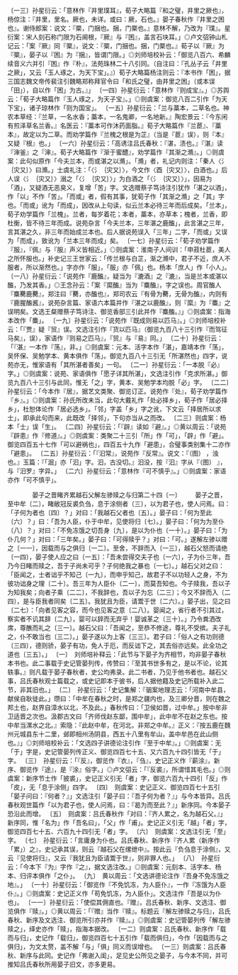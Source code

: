 <!-- { "loadSidebar": true } -->
〔一三〕孙星衍云：「意林作『井里璞耳』，荀子大略篇『和之璧，井里之厥也』，杨倞注：『井里，里名。厥也，未详。或曰：厥，石也。』晏子春秋作『井里之困也』。谢侍郎案：说文：『橜，门捆也。捆，门橜也。』意林不解，乃改为『璞』。星衍案：宋人刻石称门限为石阃根，『厥』与『困』，盖言石块耳。」◎卢文弨钟山札记云：「案『厥』同『橜』，说文：『橜，门捆也。捆，门橜也。』荀子以『厥』为『橜』，晏子以『困』为『捆』，皆谓门限。」◎刘师培校补云：「御览八百六、希麟续音义六并引『困』作『朴』，法苑珠林二十八引同。（自注曰：『孔丛子云「井里之厥」，又云「玉人琢之，为天下宝」。』）荀子大略篇杨注则云：『本书作「困」，据三国志魏文帝传裴注引魏略郑称拜官令曰「和氏之璧，由井里之困」（或本误「田」），自以作「困」为古。』」
〔一四〕孙星衍云：「意林作『则成宝』。」◎苏舆云：「荀子大略篇作『玉人琢之，为天子宝』。」◎则虞案：御览八百二引作「为天下宝」，诸子琼林作「则为国宝」。
〔一五〕孙星衍云：「兰与藁本，二草名也。神农本草经：『兰草，一名水香；藁本，一名鬼卿，一名地新。』陶宏景云：『今东闲有煎泽草名兰香。』名医云：『藁本可作沐药面脂。』荀子大略篇作『兰茞』、『藁本』，故定以为二草。而劝学篇作『兰槐之根是为芷』（当是『茞』误），则『本』又疑『根』也。」
〔一六〕孙星衍云：「高诱注吕氏春秋：『湛，渍也。』『湛』读『渖釜』之『渖』。荀子大略篇作『渐于蜜醴』，劝学篇作『其渐之滫』。」◎则虞案：此句似原作「今夫兰本，而或湛之以滫」。「滫」者，礼记内则注：「秦人〈氵｛灾又｝〉曰滫。」士虞礼注：「〈氵｛灾又｝〉，今文作〈酉｛灾又｝〉，白酒也。」后人误〈氵｛灾又｝〉溺之「〈氵｛灾又｝〉」为白酒之「〈氵｛灾又｝〉」，因易为「酒」，又疑酒无恶臭义，复增「苦」字。文选赠蔡子笃诗注引犹作「湛之以酒」，作「以」不作「苦」。「而或」者，假有其事，犹荀子作「其渐之滫」之「其」字也。「而或」讹为「而成」，因改从上句读，似云兰本必待三年而后成矣。「兰本」，荀子劝学篇作「兰槐」。兰者，每岁着花；本者，藁本，亦草本；槐者，兰香，即杜衡，皆不待三年而成。说苑杂言「今夫兰本，三年湛之鹿醢」，此言湛之三年，言其湛之久，非三年而始成兰本也。后人据说苑误入「三年」二字，「而或」又误为「而成」，致讹为「兰本三年而成」矣。
〔一七〕孙星衍云：「荀子劝学篇作『服』，『佩』与『服』声义皆相近。」◎则虞案：淮南子人间训：「申菽杜茞，美人之所怀服也。」补史记三王世家云：「传兰根与白芷，渐之滫中，君子不近，庶人不服者，所以渐然也。」字亦作「服」，「服」亦「佩」也。杨本「庶人」作「小人」。
〔一八〕孙星衍云：「说苑作『鹿醢』，疑当为『漉酒』之『漉』，当是兰本或湛以醢，乃发其香。」◎王念孙云：「案『縻醢』当为『麋醢』，字之误也。周官醢人『麋臡鹿臡』，郑注曰『臡，亦醢也』，郑司农云『有骨为臡，无骨为醢』，内则有『鹿腥醢酱』，说苑杂言篇、家语六本篇并作『湛之以鹿醢』，则『縻』为『麋』之误明矣。文选王粲赠蔡子笃诗注、御览香部三引此并作『麋醢。』」◎则虞案：指海本改作「麋」。
〔一九〕孙星衍云：「说苑作『既成则易以匹马』。」◎刘师培校补云：「『贾』疑『贸』误。文选注引作『货以匹马』（御览九百八十三引作『而驾征马矣』，误），家语作『则易之匹马』，『贸』与『易』同。」
〔二十〕孙星衍云：「『湛』一本作『荡』，非。」◎则虞案：元本、活字本作「湛」，嘉靖本作「荡」，吴怀保、吴勉学本、黄本俱作「荡」。御览九百八十三引无「所湛然也」四字，说苑亦无，惟家语有「其所湛者善矣」一句。
〔二一〕孙星衍云：「一本脱『必』字。」◎则虞案：说苑、家语俱作「愿子详其所湛」，文选注引作「克求所湛。」御览九百八十三引与此同，惟无「之」字，黄本、吴勉学本均脱「必」字。
〔二二〕孙星衍云：「今本作『居』，据艺文类聚、御览订正。说苑作『处』，荀子劝学篇作『乡』。」◎则虞案：孙氏所改未当，此句大戴礼作「处必择乡」，荀子作「居必择乡」，杜恕体论作「居必选乡」。「邻」字盖「乡」字之讹，下文云「择居所以求士」，即承此句而来，此既改「择邻」，下句亦当从之而改。
〔二三〕则虞案：杨本「士」误「生」。
〔二四〕孙星衍云：「『辟』读如『避』。」◎黄以周云：「说苑『辟患』作『修道』。」◎则虞案：类聚二十三引「所」作「可」，「辟」作「避」。御览四百五十七作「可以避祸也」，四百五十九作「避患」，合璧事类别集十二亦作「避患」。
〔二五〕孙星衍云：「『汩常』，说苑作『反常』。说文：『（图） ，浊也。』玉篇：『「淈」亦「汩」字。汩，古没切。』汩没，按『汩』字从『（图） 』，与『汨罗』字异。」
〔二六〕孙星衍云：「意林作『可不慎乎』。」◎则虞案：家语亦作「可不慎乎」。



　　　　晏子之晋睹齐累越石父解左骖赎之与归第二十四〔一〕
　　晏子之晋，至中牟〔二〕，睹敝冠反裘负刍，息于涂侧者〔三〕，以为君子也，使人问焉。曰：「子何为者也〔四〕？」对曰：「我越石父者也〔五〕。」晏子曰：「何为至此〔六〕？」曰：「吾为人臣，仆于中牟，见使将归〔七〕。」晏子曰：「何为为至仆〔八〕？」对曰：「不免冻饿之切吾身〔九〕，是以为仆也〔一十〕。」晏子曰：「为仆几何？」对曰：「三年矣。」晏子曰：「可得赎乎？」对曰：「可。」遂解左骖以赠之〔一一〕，因载而与之俱归〔一二〕。至舍，不辞而入〔一三〕，越石父怒而请绝〔一四〕，晏子使人应之曰〔一五〕：「吾未尝得交夫子也〔一六〕，子为仆三年，吾乃今日睹而赎之，吾于子尚未可乎？子何绝我之暴也〔一七〕。」越石父对之曰：「臣闻之，士者诎乎不知己〔一九〕，而申乎知己，故君子不以功轻人之身，不为彼功诎身之理〔二十〕。吾三年为人臣仆〔二一〕，而莫吾知也。今子赎我，吾以子为知我矣；向者子乘〔二二〕，不我辞也，吾以子为忘〔二三〕；今又不辞而入〔二四〕，是与臣我者同矣〔二五〕。我犹且为臣，请鬻于世〔二六〕。」晏子出，见之曰〔二七〕：「向者见客之容，而今也见客之意〔二八〕。婴闻之，省行者不引其过，察实者不讥其辞〔二九〕，婴可以辞而无弃乎！婴诚革之〔三十〕。」乃令粪洒改席，尊醮而礼之〔三一〕。越石父曰：「吾闻之，至恭不修途，尊礼不受摈。夫子礼之，仆不敢当也〔三二〕。」晏子遂以为上客〔三三〕。君子曰：「俗人之有功则德〔三四〕，德则骄，晏子有功，免人于厄，而反诎下之，其去俗亦远矣。此全功之道也〔三五〕。」
〔一〕　刘师培补释云：「此节与下晏子为齐相节，均非晏子春秋本书也。此二事载于史记管晏列传，传赞曰：『至其书世多有之，是以不论，论其轶事。』则凡载于晏子春秋者，史公均弗录。此二书者，乃见于他书者也。越石父事，吕氏春秋观士篇载之，或史记即本于彼书，后人据他籍及史记所载补入此二节，非其旧也。」
〔二〕　孙星衍云：「史记集解：『骃案地理志云：「河南中牟县，献侯自耿徙此。」瓒曰：「中牟在春秋之时，是郑之疆内也，及三卿分晋，则在魏之邦土也，赵界自漳水以北，不及此。」春秋传曰：「卫侯如晋，过中牟。」按中牟非卫适晋之次也。汲郡古文曰「齐师伐赵东鄙，围中牟」，此中牟不在赵之东也。按中牟当漯水之北。』索隐：『此赵中牟，在河北，非郑之中牟。』正义：『按五鹿在魏州元城县东十二里，邺即相州汤阴县，西五十八里有牟山，盖中牟邑在此山侧也。』」◎刘师培校补云：「文选四子讲德论注引作『至于中牟』。」◎则虞案：无「于」字是，史记管晏列传正义、御览四百七十五、又六百九十四引皆无「于」字。
〔三〕　孙星衍云：「『反』，御览作『衣』，『刍』，史记正义作『薪涂』，新序、御览作『途』，是『涂』俗字。」◎卢文弨云：「『反裘』，所谓惜其毛也。」◎则虞案：新序节士作「披裘」，史记正义引无「者」字，御览六百九十四引「反」作「皮」，无「息于涂侧」四字。
〔四〕　则虞案：史记正义、御览四百七十五引「晏子问曰：『何者？』」文选注引「晏子曰：『吾子何为者？』」与今本皆异。吕氏春秋观世篇作「以为君子也，使人问焉，曰：『曷为而至此？』」新序同。今本晏子恐沿此而增。
〔五〕　则虞案：吕氏春秋作「对曰：『齐人累之，名为越石父。』」新序同，惟「名为」作「吾名曰」，「父」作「甫」。史记正义引无「越」「者」字，御览四百七十五、六百九十四引无「者」字。
〔六〕　则虞案：文选注引无「至」字。
〔七〕　孙星衍云：「言庸身为仆也。吕氏春秋、新序作『齐人累（新序作「累」）之』，史记承其误，则云『越石父在缧绁中』。按此云『负刍息于涂侧』，又云『见使将归』，又云『我犹且为臣请鬻于世』，则非罪人也。」
〔八〕　孙星衍云：「今本下『为』字作『之』，据文选注改。」◎则虞案：元刻本、活字本、杨本、归评本俱作「之仆」。
〔九〕　黄以周云：「文选讲德论注作『吾身不免冻饿之地』。」
〔一十〕孙星衍云：「御览作『不免饥冻，为人臣仆』，一作『冻饿为人臣仆』。」◎则虞案：史记正义作「苟免饥冻，为人臣仆」。文选注作「吾是以为仆也」。
〔一一〕孙星衍云：「使偿其佣直也。『赠』，吕氏春秋、新序、文选注、御览俱作『赎』。」◎黄以周云：「『赠』当作『赎』。标题云『解左骖赎之与归』，吕氏春秋、新序及文选注、御览所引亦并作『赎』。」◎则虞案：史记管晏列传「解左骖赎之」，绎史亦作「赎」，指海本据改。
〔一二〕则虞案：吕氏春秋、新序作「载而与归」，史记作「载归」，御览四百七十五引作「载而俱归」，今作「因载而与之俱归」，为文太赘，盖不解「与」「俱」同义而误增也。
〔一三〕则虞案：吕氏春秋、新序与此同。史记作「弗谢入闺」，足见史公所见之晏子，与今本不同，并可推知吕氏春秋所用晏子旧文，亦多更易。
